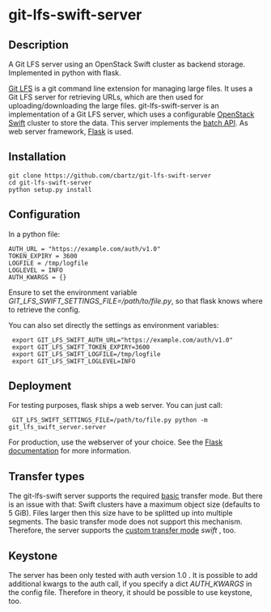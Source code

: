 # git-lfs-swift-server

## Description
A Git LFS server using an OpenStack Swift cluster as backend storage. Implemented in python with flask.

[Git LFS](https://github.com/git-lfs/git-lfs) is a git command line extension for managing large files.
It uses a Git LFS server for retrieving URLs, which are then used for uploading/downloading the large files.
git-lfs-swift-server is an implementation of a Git LFS server, 
which uses a configurable [OpenStack Swift](https://github.com/openstack/swift)
cluster to store the data. This server implements the
[batch API](https://github.com/git-lfs/git-lfs/blob/master/docs/api/batch.md). As web server framework, 
[Flask](http://flask.pocoo.org/) is used.

## Installation

    git clone https://github.com/cbartz/git-lfs-swift-server
    cd git-lfs-swift-server
    python setup.py install

## Configuration
In a python file:

    AUTH_URL = "https://example.com/auth/v1.0"
    TOKEN_EXPIRY = 3600
    LOGFILE = /tmp/logfile
    LOGLEVEL = INFO
    AUTH_KWARGS = {} 

Ensure to set the environment variable *GIT_LFS_SWIFT_SETTINGS_FILE=/path/to/file.py*, so that 
flask knows where to retrieve the config.

You can also set directly the settings as environment variables:

     export GIT_LFS_SWIFT_AUTH_URL="https://example.com/auth/v1.0"
     export GIT_LFS_SWIFT_TOKEN_EXPIRY=3600
     export GIT_LFS_SWIFT_LOGFILE=/tmp/logfile
     export GIT_LFS_SWIFT_LOGLEVEL=INFO


## Deployment
For testing purposes, flask ships a web server. You can just call:

     GIT_LFS_SWIFT_SETTINGS_FILE=/path/to/file.py python -m git_lfs_swift_server.server

For production, use the webserver of your choice. 
See the [Flask documentation](http://flask.pocoo.org/docs/latest/deploying/)
for more information.

## Transfer types
The git-lfs-swift server supports the required [basic](https://github.com/git-lfs/git-lfs/blob/master/docs/api/basic-transfers.md)
transfer mode. But there is an issue with that: Swift clusters have a maximum object
size (defaults to 5 GiB). Files larger then this size have to be splitted up into multiple segments. The basic
transfer mode does not support this mechanism. Therefore, the server supports the 
[custom transfer mode](https://github.com/git-lfs/git-lfs/blob/master/docs/custom-transfers.md) *swift* , too.


## Keystone
The server has been only tested with auth version 1.0 . It is possible to add additional kwargs to the
auth call, if you specify a dict *AUTH_KWARGS* in the config file. Therefore in theory, it should be possible to
use keystone, too.